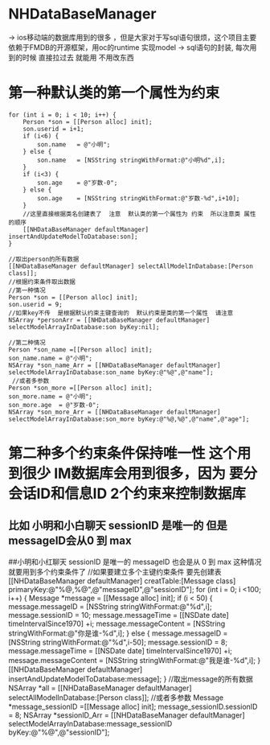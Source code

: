 # NHDataBaseManager
 ->  ios移动端的数据库用到的很多 ，但是大家对于写sql语句很烦，这个项目主要依赖于FMDB的开源框架，用oc的runtime 实现model -> sql语句的封装,
每次用到的时候  直接拉过去 就能用 不用改东西
# 第一种默认类的第一个属性为约束
    for (int i = 0; i < 10; i++) {
        Person *son = [[Person alloc] init];
        son.userid = i+1;
        if (i<6) {
            son.name   = @"小明";
        } else {
            son.name   = [NSString stringWithFormat:@"小明%d",i];
        }
        if (i<3) {
            son.age    = @"岁数-0";
        } else {
            son.age    = [NSString stringWithFormat:@"岁数-%d",i+10];
        }
        //这里直接根据类名创建表了  注意  默认类的第一个属性为 约束  所以注意类 属性的顺序
        [[NHDataBaseManager defaultManager] insertAndUpdateModelToDatabase:son];
    }
    
    //取出person的所有数据
    [[NHDataBaseManager defaultManager] selectAllModelInDatabase:[Person class]];
    //根据约束条件取出数据
    //第一种情况
    Person *son = [[Person alloc] init];
    son.userid = 9;
    //如果key不传  是根据默认约束主键查询的  默认约束是类的第一个属性  请注意
    NSArray *personArr = [[NHDataBaseManager defaultManager] selectModelArrayInDatabase:son byKey:nil];
    
    //第二种情况
    Person *son_name =[[Person alloc] init];
    son_name.name = @"小明";
    NSArray *son_name_Arr = [[NHDataBaseManager defaultManager] selectModelArrayInDatabase:son_name byKey:@"%@",@"name"];
     //或者多参数
    Person *son_more =[[Person alloc] init];
    son_more.name = @"小明";
    son_more.age  = @"岁数-0";
    NSArray *son_more_Arr = [[NHDataBaseManager defaultManager] selectModelArrayInDatabase:son_more byKey:@"%@,%@",@"name",@"age"];
# 第二种多个约束条件保持唯一性     这个用到很少  IM数据库会用到很多，因为 要分会话ID和信息ID    2个约束来控制数据库
## 比如  小明和小白聊天    sessionID 是唯一的   但是messageID会从0 到 max
##小明和小红聊天    sessionID 是唯一的    messageID 也会是从 0 到 max
			这种情况就要用到多个约束条件了
    //如果要建立多个主键约束条件 要先创建表
    [[NHDataBaseManager defaultManager] creatTable:[Message class] primaryKey:@"%@,%@",@"messageID",@"sessionID"];
    for (int i = 0; i <100; i++) {
        Message *message = [[Message alloc] init];
        if (i < 50) {
            message.messageID = [NSString stringWithFormat:@"%d",i];
            message.sessionID = 10;
            message.messageTime = [[NSDate date] timeIntervalSince1970] +i;
            message.messageContent = [NSString stringWithFormat:@"你是谁-%d",i];
        } else {
            message.messageID = [NSString stringWithFormat:@"%d",i-50];
            message.sessionID = 8;
            message.messageTime = [[NSDate date] timeIntervalSince1970] +i;
            message.messageContent = [NSString stringWithFormat:@"我是谁-%d",i];
        }
        [[NHDataBaseManager defaultManager] insertAndUpdateModelToDatabase:message];
    }
    //取出message的所有数据
    NSArray *all =  [[NHDataBaseManager defaultManager] selectAllModelInDatabase:[Person class]];
    //或者多参数
    Message *message_sessionID =[[Message alloc] init];
    message_sessionID.sessionID = 8;
    NSArray *sessionID_Arr = [[NHDataBaseManager defaultManager] selectModelArrayInDatabase:message_sessionID byKey:@"%@",@"sessionID"];


